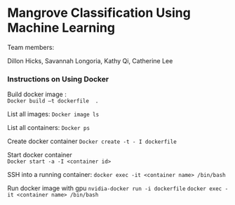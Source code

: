 # Mangrove Classification Using Machine Learning 

Team members:

Dillon Hicks, Savannah Longoria, Kathy Qi, Catherine Lee

### Instructions on Using Docker 

Build docker image :  
`Docker build –t dockerfile  .`   

List all images: 
`Docker image ls` 

List all containers: 
`Docker ps`

Create docker container 
`Docker create -t - I dockerfile`

Start docker container  
`Docker start -a -I <container id>`

SSH into a running container:
`docker exec -it <container name> /bin/bash`
 
Run docker image with gpu
`nvidia-docker run -i dockerfile`
`docker exec -it <container name> /bin/bash`
